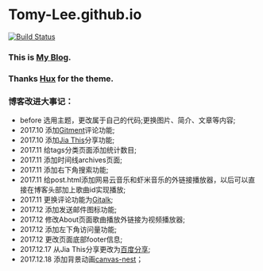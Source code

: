 # Tomy-Lee.github.io
[![Build Status](https://travis-ci.org/Tomy-Lee/Tomy-Lee.github.io.svg?branch=master)](https://travis-ci.org/Tomy-Lee/Tomy-Lee.github.io)

### This is [My Blog](http://tomylijia.com).
### Thanks [Hux](https://github.com/Huxpro) for the theme.

### 博客改进大事记：
- before 选用主题，更改属于自己的代码;更换图片、简介、文章等内容;
- 2017.10 添加[Gitment](https://github.com/imsun/gitment)评论功能;
- 2017.10 添加[Jia This](http://www.jiathis.com/)分享功能;
- 2017.11 给tags分类页面添加统计数目;
- 2017.11 添加时间线archives页面;
- 2017.11 添加右下角搜索功能;
- 2017.11 给post.html添加网易云音乐和虾米音乐的外链接播放器，以后可以直接在博客头部加上歌曲id实现播放;
- 2017.11 更换评论功能为[Gitalk](https://github.com/gitalk/gitalk);
- 2017.12 添加发送邮件图标功能;
- 2017.12 修改About页面歌曲播放外链接为视频播放器;
- 2017.12 添加左下角访问量功能;
- 2017.12 更改页面底部footer信息;
- 2017.12.17 从Jia This分享更改为[百度分享](http://share.baidu.com/);
- 2017.12.18 添加背景动画[canvas-nest](https://github.com/hustcc/canvas-nest.js)；
